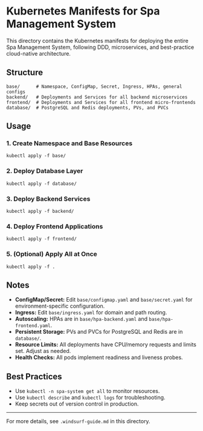 # Kubernetes Manifests for Spa Management System

This directory contains the Kubernetes manifests for deploying the entire Spa Management System, following DDD, microservices, and best-practice cloud-native architecture.

## Structure

```
base/      # Namespace, ConfigMap, Secret, Ingress, HPAs, general configs
backend/   # Deployments and Services for all backend microservices
frontend/  # Deployments and Services for all frontend micro-frontends
database/  # PostgreSQL and Redis deployments, PVs, and PVCs
```

## Usage

### 1. Create Namespace and Base Resources
```
kubectl apply -f base/
```

### 2. Deploy Database Layer
```
kubectl apply -f database/
```

### 3. Deploy Backend Services
```
kubectl apply -f backend/
```

### 4. Deploy Frontend Applications
```
kubectl apply -f frontend/
```

### 5. (Optional) Apply All at Once
```
kubectl apply -f .
```

## Notes
- **ConfigMap/Secret:** Edit `base/configmap.yaml` and `base/secret.yaml` for environment-specific configuration.
- **Ingress:** Edit `base/ingress.yaml` for domain and path routing.
- **Autoscaling:** HPAs are in `base/hpa-backend.yaml` and `base/hpa-frontend.yaml`.
- **Persistent Storage:** PVs and PVCs for PostgreSQL and Redis are in `database/`.
- **Resource Limits:** All deployments have CPU/memory requests and limits set. Adjust as needed.
- **Health Checks:** All pods implement readiness and liveness probes.

## Best Practices
- Use `kubectl -n spa-system get all` to monitor resources.
- Use `kubectl describe` and `kubectl logs` for troubleshooting.
- Keep secrets out of version control in production.

---
For more details, see `.windsurf-guide.md` in this directory.
